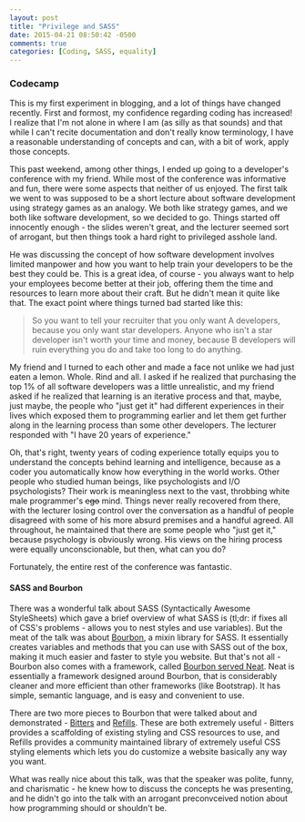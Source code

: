 ```yaml
---
layout: post
title: "Privilege and SASS"
date: 2015-04-21 08:50:42 -0500
comments: true
categories: [Coding, SASS, equality]
---
```


### Codecamp

This is my first experiment in blogging, and a lot of things have changed recently. First and
formost, my confidence regarding coding has increased! I realize that I'm not alone in where I am
(as silly as that sounds) and that while I can't recite documentation and don't really know
terminology, I have a reasonable understanding of concepts and can, with a bit of work, apply those
concepts.

This past weekend, among other things, I ended up going to a developer's conference with
my friend. While most of the conference was informative and fun, there were some aspects that
neither of us enjoyed. The first talk we went to was supposed to be a short lecture about software
development using strategy games as an analogy. We both like strategy games, and we both like
software development, so we decided to go. Things started off innocently enough - the slides weren't
great, and the lecturer seemed sort of arrogant, but then things took a hard right to privileged
asshole land.

He was discussing the concept of how software development involves limited manpower and how you want
to help train your developers to be the best they could be. This is a great idea, of course - you
always want to help your employees become better at their job, offering them the time and resources
to learn more about their craft. But he didn't mean it quite like that. The exact point where things
turned bad started like this:

> So you want to tell your recruiter that you only want A developers, because you
  only want star developers. Anyone who isn't a star developer isn't worth your time and money,
  because B developers will ruin everything you do and take too long to do anything.

My friend and I turned to each other and made a face not unlike we had just eaten a
lemon. Whole. Rind and all. I asked if he realized that purchasing the top 1% of all software
developers was a little unrealistic, and my friend asked if he realized that learning is an
iterative process and that, maybe, just maybe, the people who "just get it" had different
experiences in their lives which exposed them to programming earlier and let them get further along
in the learning process than some other developers. The lecturer responded with "I have 20 years of
experience."

Oh, that's right, twenty years of coding experience totally equips you to understand the concepts
behind learning and intelligence, because as a coder you automatically know how everything in the
world works. Other people who studied human beings, like psychologists and I/O psychologists? Their
work is meaningless next to the vast, throbbing white male programmer's ~~ego~~ mind. Things never
really recovered from there, with the lecturer losing control over the conversation as a handful of
people disagreed with some of his more absurd premises and a handful agreed. All throughout, he
maintained that there are some people who "just get it," because psychology is obviously wrong. His
views on the hiring process were equally unconscionable, but then, what can you do?

Fortunately, the entire rest of the conference was fantastic.

#### SASS and Bourbon

There was a wonderful talk about SASS (Syntactically Awesome StyleSheets) which gave a brief
overview of what SASS is (tl;dr: if fixes all of CSS's problems - allows you to nest styles and use
variables). But the meat of the talk was about [Bourbon](https://bourbon.io), a mixin library for
SASS. It essentially creates variables and methods that you can use with SASS out of the box, making
it much easier and faster to style you website. But that's not all - Bourbon also comes with a
framework, called [Bourbon served Neat](https://neat.bourbon.io). Neat is essentially a framework
designed around Bourbon, that is considerably cleaner and more efficient than other frameworks (like
Bootstrap). It has simple, semantic language, and is easy and convenient to use.

There are two more pieces to Bourbon that were talked about and demonstrated -
[Bitters](bitters.bourbon.io) and [Refills](refills.bourbon.io). These are both extremely useful -
Bitters provides a scaffolding of existing styling and CSS resources to use, and Refills provides a
community maintained library of extremely useful CSS styling elements which lets you do customize a
website basically any way you want.

What was really nice about this talk, was that the speaker was polite, funny, and charismatic - he
knew how to discuss the concepts he was presenting, and he didn't go into the talk with an arrogant
preconvceived notion about how programming should or shouldn't be.

